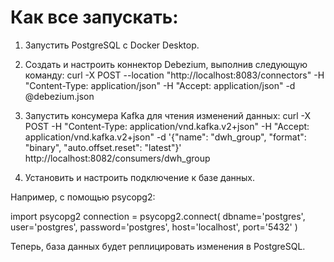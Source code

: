 # Как все запускать:

1. Запустить PostgreSQL с Docker Desktop.

2. Создать и настроить коннектор Debezium, выполнив следующую команду:
curl -X POST --location "http://localhost:8083/connectors" -H "Content-Type: application/json" -H "Accept: application/json" -d @debezium.json

3. Запустить консумера Kafka для чтения изменений данных:
curl -X POST -H "Content-Type: application/vnd.kafka.v2+json" -H "Accept: application/vnd.kafka.v2+json" -d '{"name": "dwh_group", "format": "binary", "auto.offset.reset": "latest"}' http://localhost:8082/consumers/dwh_group

4. Установить и настроить подключение к базе данных.

Например, с помощью psycopg2:

import psycopg2
connection = psycopg2.connect(
    dbname='postgres',
    user='postgres',
    password='postgres',
    host='localhost',
    port='5432'
)

Теперь, база данных будет реплицировать изменения в PostgreSQL.